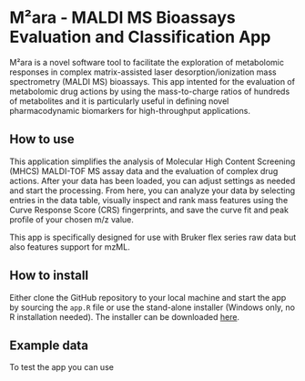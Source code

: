# M²ara - MALDI MS Bioassays Evaluation and Classification App

M²ara is a novel software tool to facilitate the exploration of metabolomic responses in complex matrix-assisted laser desorption/ionization mass spectrometry (MALDI MS) bioassays. This app intented for the evaluation of metabolomic drug actions by using the mass-to-charge ratios of hundreds of metabolites and it is particularly useful in defining novel pharmacodynamic biomarkers for high-throughput applications.

## How to use

This application simplifies the analysis of Molecular High Content Screening (MHCS) MALDI-TOF MS assay data and the evaluation of complex drug actions. After your data has been loaded, you can adjust settings as needed and start the processing. From here, you can analyze your data by selecting entries in the data table, visually inspect and rank mass features using the Curve Response Score (CRS) fingerprints, and save the curve fit and peak profile of your chosen m/z value. 

This app is specifically designed for use with Bruker flex series raw data but also features support for mzML.

## How to install 

Either clone the GitHub repository to your local machine and start the app by sourcing the `app.R` file or use the stand-alone installer (Windows only, no R installation needed).
The installer can be downloaded [here](https://github.com/CeMOS-Mannheim/M2ara/releases/download/1.0/MALDIcellassay_1.0.exe).

## Example data

To test the app you can use 
